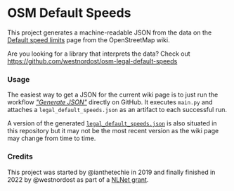 # OSM Default Speeds

This project generates a machine-readable JSON from the data on the [Default speed limits](https://wiki.openstreetmap.org/wiki/Default_speed_limits) page from the OpenStreetMap wiki.

Are you looking for a library that interprets the data? Check out https://github.com/westnordost/osm-legal-default-speeds

### Usage

The easiest way to get a JSON for the current wiki page is to just run the workflow [*"Generate JSON"*](https://github.com/westnordost/osm-legal-default-speeds-parser/actions/workflows/generate-json.yml) directly on GitHub. It executes `main.py` and attaches a `legal_default_speeds.json` as an artifact to each successful run.

A version of the generated [`legal_default_speeds.json`](https://github.com/westnordost/osm-legal-default-speeds-parser/blob/master/output/legal_default_speeds.json) is also situated in this repository but it may not be the most recent version as the wiki page may change from time to time.

### Credits

This project was started by @ianthetechie in 2019 and finally finished in 2022 by @westnordost as part of a [NLNet grant](https://nlnet.nl/project/OSM-SpeedLimits/).
